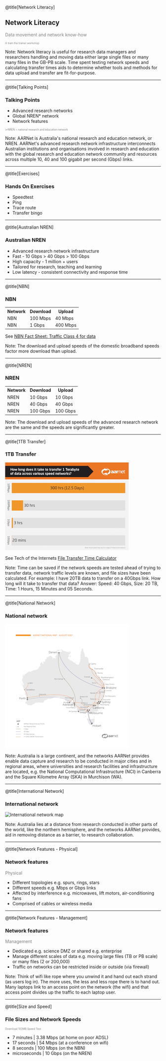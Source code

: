 @title[Network Literacy]
## Network Literacy
<p style="color:gray">Data movement and network know-how</p>
<p style="font-size:0.6em; color:gray">A train the trainer workshop</p> 


Note:
Network literacy is useful for research data managers and researchers handling and moving data either large single files or many many files in the GB-PB scale. Time spent testing network speeds and calculating transfer times aids to determine whether tools and methods for data upload and transfer are fit-for-purpose.    

---
@title[Talking Points]
### Talking Points
- Advanced research networks
- Global NREN* network
- Network features

<p style="font-size:0.6em; color:gray">\*NREN = national research and education network </p> 

Note:
AARNet is Australia's national research and education network, or NREN.  AARNet's advanced research network infrastructure interconnects Australian institutions and organisations involved in research and education with the global research and education network community and resources across multiple 10, 40 and 100 gigabit per second (Gbps) links.  

---
@title[Exercises]
### Hands On Exercises

- Speedtest
- Ping
- Trace route
- Transfer bingo

---
@title[Australian NREN]
### Australian NREN

- Advanced research network infrastructure
- Fast - 10 Gbps > 40 Gbps > 100 Gbps
- High capacity - 1 million + users 
- Tailored for research, teaching and learning 
- Low latency - consistent connectivity and response time

---

@title[NBN]
### NBN
<table>
  <tr>
  <th>Network</th>
  <th>Download</th>
  <th>Upload</th>
  </tr>
<tr>
    <td>NBN</td>
    <td>100 Mbps</td>
    <td>40 Mbps</td>
  </tr> 
<tr class="fragment">
    <td>NBN</td>
    <td>1 Gbps</td>
    <td>400 Mbps</td>
  </tr>
 </table>

See <a href="https://www.nbnco.com.au/content/dam/nbnco2/documents/nbn-business-fact-sheets/nbn-business-fact-sheet-tc4.pdf">NBN Fact Sheet: Traffic Class 4 for data</a> 

Note:
The download and upload speeds of the domestic broadband speeds factor more download than upload.   

---
@title[NREN]
### NREN
<table>
  <tr>
  <th>Network</th>
  <th>Download</th>
  <th>Upload</th>
  </tr>
<tr>
    <td>NREN</td>
    <td>10 Gbps</td>
    <td>10 Gbps</td>
  </tr> 
<tr class="fragment">
    <td>NREN</td>
    <td>40 Gbps</td>
    <td>40 Gbps</td>
  </tr>
<tr class="fragment">
    <td>NREN</td>
    <td>100 Gbps</td>
    <td>100 Gbps</td>
  </tr>
 </table>

Note:
The download and upload speeds of the advanced research network are the same and the speeds are significantly greater.   

---
@title[1TB Transfer]
### 1TB Transfer

![Move 1TB Data](AARNet-specific/Data-Transfer-Infograph_400px.png)

See Tech of the Internets <a href="https://techinternets.com/copy_calc">File Transfer Time Calculator</a> 

Note:
Time can be saved if the network speeds are tested ahead of trying to transfer data, network traffic levels are known, and file sizes have been calculated.  For example: I have 20TB data to transfer on a 40Gbps link.  How long will it take to transfer that data?  Answer: Speed: 40 Gbps, Size: 20 TB, Time: 1 Hours, 15 Minutes and 05 Seconds.   

---
@title[National Network]
### National network 
![National network map](AARNet-specific/AARNet_National_Network_Map_082017_400px.png)

Note: 
Australia is a large continent, and the networks AARNet provides enable data capture and research to be conducted in major cities and in regional areas, where universities and research facilities and infrastructure are located, e.g. the National Computational Infrastructure (NCI) in Canberra and the Square Kilometre Array (SKA) in Murchison (WA).   

---
@title[International Network]
### International network
![International network map](https://www.aarnet.edu.au/images/uploads/main/AARNet_International_Map_082017.png)

Note:
Australia lies at a distance from research conducted in other parts of the world, like the northern hemisphere, and the networks AARNet provides, aid in removing distance as a barrier, to research collaboration.  

---
@title[Network Features - Physical]
### Network features
<p style="color:gray">Physical</p>

- Different topologies e.g. spurs, rings, stars   
- Different speeds e.g. Mbps or Gbps links    
- Affected by interference e.g. microwaves, lift motors, air-conditioning fans
- Comprised of cables or wireless media

---
@title[Network Features - Management]
### Network features
<p style="color:gray">Management</p>

- Dedicated e.g. science DMZ or shared e.g. enterprise
- Manage different scales of data e.g. moving large files (TB or PB scale) or many files (2 or 200,000)
- Traffic on networks can be restricted inside or outside (via firewall)  

Note:
Think of wifi like rope where you unwind it and hand out each strand (as users log in).  The more uses, the less and less rope there is to hand out.  Many laptops link to an access point on the network (the wifi) and that access point divides up the traffic to each laptop user.   

---
@title[Size and Speed]
### File Sizes and Network Speeds

<p style="font-size:0.6em; color:gray">Download 100MB Speed Test</p>

- 7 minutes | 3.38 Mbps (at home on poor ADSL)
- 17 seconds | 54 Mbps (at a conference on wifi) 
- 8 seconds | 100 Mbps (on the NBN)
- microseconds | 10 Gbps (on the NREN) 


